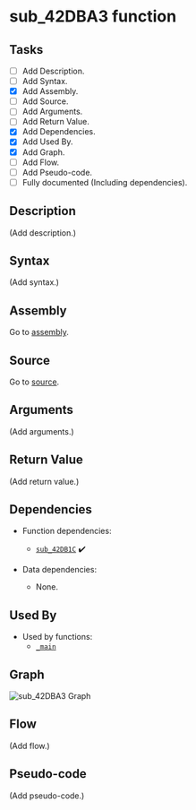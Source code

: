 # sub_42DBA3 function

## Tasks

- [ ] Add Description.
- [ ] Add Syntax.
- [X] Add Assembly.
- [ ] Add Source.
- [ ] Add Arguments.
- [ ] Add Return Value.
- [X] Add Dependencies.
- [X] Add Used By.
- [X] Add Graph.
- [ ] Add Flow.
- [ ] Add Pseudo-code.
- [ ] Fully documented (Including dependencies).

## Description

(Add description.)

## Syntax

(Add syntax.)

## Assembly

Go to [assembly](../asm/sub_42DBA3.asm).

## Source

Go to [source](../cc/sub_42DBA3.cc).

## Arguments

(Add arguments.)

## Return Value

(Add return value.)

## Dependencies

* Function dependencies:
  * [`sub_42DB1C`](sub_42DB1C.md) ✔️


* Data dependencies:
  * None.

## Used By

* Used by functions:
  * [`_main`](../md/_main.md)

## Graph

![sub_42DBA3 Graph](../svg/sub_42DBA3.svg "sub_42DBA3 Graph")

## Flow

(Add flow.)

## Pseudo-code

(Add pseudo-code.)
